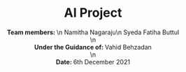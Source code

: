 # <center> AI Project </center>
<center>  <b> Team members: </b>\n
Namitha Nagaraju\n
Syeda Fatiha Buttul <center>
\n
<center> <b> Under the Guidance of: </b>
    Vahid Behzadan </center>
\n
 <center> <b> Date: </b>
6th December 2021 </center>
